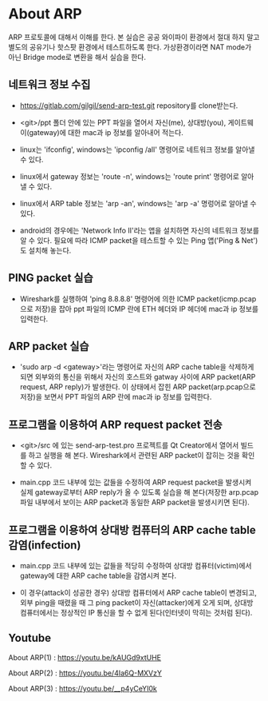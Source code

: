 About ARP
===

ARP 프로토콜에 대해서 이해를 한다. 본 실습은 공공 와이파이 환경에서 절대 하지 말고 별도의 공유기나 핫스팟 환경에서 테스트하도록 한다. 가상환경이라면 NAT mode가 아닌 Bridge mode로 변환을 해서 실습을 한다.

## 네트워크 정보 수집

* https://gitlab.com/gilgil/send-arp-test.git repository를 clone받는다.

* \<git\>/ppt 폴더 안에 있는 PPT 파일을 열어서 자신(me), 상대방(you), 게이트웨이(gateway)에 대한 mac과 ip 정보를 알아내어 적는다.

* linux는 'ifconfig', windows는 'ipconfig /all' 명령어로 네트워크 정보를 알아낼 수 있다.

* linux에서 gateway 정보는 'route -n', windows는 'route print' 명령어로 알아낼 수 있다.

* linux에서 ARP table 정보는 'arp -an', windows는 'arp -a' 명렁어로 알아낼 수 있다.

* android의 경우에는 'Network Info II'라는 앱을 설치하면 자신의 네트워크 정보를 알 수 있다. 필요에 따라 ICMP packet을 테스트할 수 있는 Ping 앱('Ping & Net')도 설치해 놓는다.


## PING packet 실습

* Wireshark를 실행하여 'ping 8.8.8.8' 명령어에 의한 ICMP packet(icmp.pcap으로 저장)을 잡아 ppt 파일의 ICMP 란에 ETH 헤더와 IP 헤더에 mac과 ip 정보를 입력한다.

## ARP packet 실습

* 'sudo arp -d \<gateway\>'라는 명령어로 자신의 ARP cache table을 삭제하게 되면 외부와의 통신을 위해서 자신의 호스트와 gatway 사이에 ARP packet(ARP request, ARP reply)가 발생한다. 이 상태에서 잡힌 ARP packet(arp.pcap으로 저장)을 보면서 PPT 파일의 ARP 란에 mac과 ip 정보를 입력한다.

## 프로그램을 이용하여 ARP request packet 전송

* \<git\>/src 에 있는 send-arp-test.pro 프로젝트를 Qt Creator에서 열어서 빌드를 하고 실행을 해 본다. Wireshark에서 관련된 ARP packet이 잡히는 것을 확인할 수 있다.

* main.cpp 코드 내부에 있는 값들을 수정하여 ARP request packet을 발생시켜 실제 gateway로부터 ARP reply가 올 수 있도록 실습을 해 본다(저장한 arp.pcap 파일 내부에서 보이는 ARP packet과 동일한 ARP packet을 발생시키면 된다).

## 프로그램을 이용하여 상대방 컴퓨터의 ARP cache table 감염(infection)

* main.cpp 코드 내부에 있는 값들을 적당히 수정하여 상대방 컴퓨터(victim)에서 gateway에 대한 ARP cache table을 감염시켜 본다.

* 이 경우(attack이 성공한 경우) 상대방 컴퓨터에서 ARP cache table이 변경되고, 외부 ping을 때렸을 때 그 ping packet이 자신(attacker)에게 오게 되며, 상대방 컴퓨터에서는 정상적인 IP 통신을 할 수 없게 된다(인터넷이 막히는 것처럼 된다).

## Youtube
About ARP(1) : https://youtu.be/kAUGd9xtUHE

About ARP(2) : https://youtu.be/4Ia6Q-MXVzY

About ARP(3) : https://youtu.be/__p4yCeYI0k

